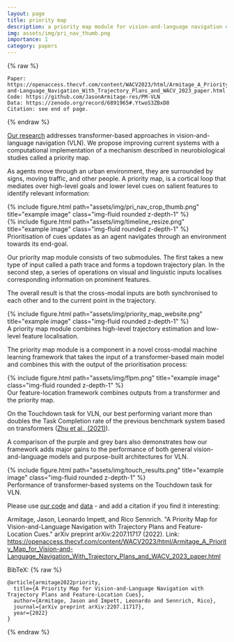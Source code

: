```yaml
---
layout: page
title: priority map
description: a priority map module for vision-and-language navigation #a project with a background image
img: assets/img/pri_nav_thumb.png
importance: 1
category: papers
---
```

{% raw %}
```
Paper: https://openaccess.thecvf.com/content/WACV2023/html/Armitage_A_Priority_Map_for_Vision-and-Language_Navigation_With_Trajectory_Plans_and_WACV_2023_paper.html
Code: https://github.com/JasonArmitage-res/PM-VLN
Data: https://zenodo.org/record/6891965#.YtwoS3ZBxD8
Citation: see end of page.
```
{% endraw %}

<a href="https://openaccess.thecvf.com/content/WACV2023/html/Armitage_A_Priority_Map_for_Vision-and-Language_Navigation_With_Trajectory_Plans_and_WACV_2023_paper.html">Our research</a> addresses transformer-based approaches in vision-and-language navigation (VLN). We propose improving current systems with a computational implementation of a mechanism
described in neurobiological studies called a priority map. 

As agents move through an urban environment, they are surrounded by signs, moving traffic, and other people. A priority map,
is a cortical loop that mediates over high-level goals and 
lower level cues on salient features to identify relevant information:

<div class="row">
    <div class="col-sm mt-3 mt-md-0">
        {% include figure.html path="assets/img/pri_nav_crop_thumb.png" title="example image" class="img-fluid rounded z-depth-1" %}
    </div>
    <div class="col-sm mt-3 mt-md-0">
        {% include figure.html path="assets/img/timeline_resize.png" title="example image" class="img-fluid rounded z-depth-1" %}
    </div>
</div>
<div class="caption">
    Prioritisation of cues updates as an agent navigates through an environment towards its end-goal. 
</div>

Our priority map module consists of two submodules. The first takes a new type of input called a path trace and forms a topdown trajectory plan. In the second step, a series of operations on visual and linguistic inputs localises corresponding information on prominent features. 

The overall result is that the cross-modal inputs are both synchronised to each other and to the current point in the trajectory.

<div class="row">
    <div class="col-sm mt-3 mt-md-0">
        {% include figure.html path="assets/img/priority_map_website.png" title="example image" class="img-fluid rounded z-depth-1" %}
    </div>
</div>
<div class="caption">
    A priority map module combines high-level trajectory estimation and low-level feature localisation.
</div>

The priority map module is a component in a novel cross-modal machine learning framework that takes the input of a transformer-based main model and combines this with the output of the prioritisation process:

<div class="row">
    <div class="col-sm mt-3 mt-md-0">
        {% include figure.html path="assets/img/flpm.png" title="example image" class="img-fluid rounded z-depth-1" %}
    </div>
</div>
<div class="caption">
    Our feature-location framework combines outputs from a transformer and the priority map.
</div>

On the Touchdown task for VLN, our best performing variant more than doubles the Task Completion rate of the previous benchmark system based on transformers (<a href="https://aclanthology.org/2021.eacl-main.103/">Zhu et al., (2021)</a>).

A comparison of the purple and grey bars also demonstrates how our framework adds major gains to the performance of both general vision-and-language models and purpose-built architectures for VLN. 

<div class="row">
    <div class="col-sm mt-3 mt-md-0">
        {% include figure.html path="assets/img/touch_results.png" title="example image" class="img-fluid rounded z-depth-1" %}
    </div>
</div>
<div class="caption">
    Performance of transformer-based systems on the Touchdown task for VLN.
</div>

Please use <a href="https://github.com/JasonArmitage-res/PM-VLN">our code</a> and <a href="https://zenodo.org/record/6891965#.YtwoS3ZBxD8">data</a> - and add a citation if you find it interesting:

Armitage, Jason, Leonardo Impett, and Rico Sennrich. "A Priority Map for Vision-and-Language Navigation with Trajectory Plans and Feature-Location Cues." arXiv preprint arXiv:2207.11717 (2022).
Link: <a href="https://openaccess.thecvf.com/content/WACV2023/html/Armitage_A_Priority_Map_for_Vision-and-Language_Navigation_With_Trajectory_Plans_and_WACV_2023_paper.html">https://openaccess.thecvf.com/content/WACV2023/html/Armitage_A_Priority_Map_for_Vision-and-Language_Navigation_With_Trajectory_Plans_and_WACV_2023_paper.html</a>

BibTeX:
{% raw %}
```
@article{armitage2022priority,
  title={A Priority Map for Vision-and-Language Navigation with Trajectory Plans and Feature-Location Cues},
  author={Armitage, Jason and Impett, Leonardo and Sennrich, Rico},
  journal={arXiv preprint arXiv:2207.11717},
  year={2022}
}
```
{% endraw %}
